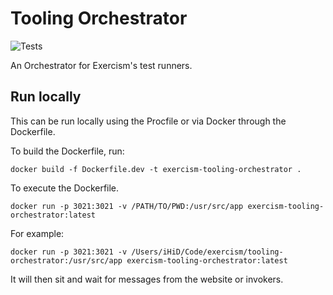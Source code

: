 # Tooling Orchestrator

![Tests](https://github.com/exercism/tooling-orchestrator/workflows/Tests/badge.svg)

An Orchestrator for Exercism's test runners.

## Run locally

This can be run locally using the Procfile or via Docker through the Dockerfile.

To build the Dockerfile, run:
```
docker build -f Dockerfile.dev -t exercism-tooling-orchestrator .
```

To execute the Dockerfile.
```
docker run -p 3021:3021 -v /PATH/TO/PWD:/usr/src/app exercism-tooling-orchestrator:latest
```

For example:
```
docker run -p 3021:3021 -v /Users/iHiD/Code/exercism/tooling-orchestrator:/usr/src/app exercism-tooling-orchestrator:latest
```

It will then sit and wait for messages from the website or invokers.
